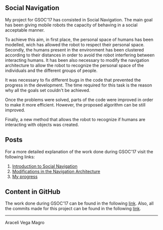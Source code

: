 ## Social Navigation
My project for GSOC'17 has consisted in Social Navigation. The main goal has been giving mobile robots the capacity of behaving in a social acceptable manner.

To achieve this aim, in first place, the personal space of humans has been modelled, wich has allowed the robot to respect their personal space. Secondly, the humans present in the environment has been clustered according to their distances in order to avoid the robot interfering between interacting humans. It has been also necessary to modify the navigation architecture to allow the robot to recognize the personal space of the individuals and the different groups of people.

It was necessary to fix different bugs in the code that prevented the progress in the development. The time required for this task is the reason why all the goals set couldn't be achieved. 

Once the problems were solved, parts of the code were improved in order to make it more efficient. However, the proposed algorithm  can be still improved.  

Finally, a new method that allows the robot to recognize if humans are interacting with objects was created.  


## Posts
For a more detailed explanation of the work done during GSOC'17 visit the following links:
1. [Introduction to Social Navigation](https://robocomp.github.io/web/gsoc/2017/araceli/post1)
2. [Modifications in the Navigation Architecture](https://robocomp.github.io/web/gsoc/2017/araceli/post2)
3. [My progress](https://robocomp.github.io/web/gsoc/2017/araceli/post3)

## Content in GitHub
The work done during GSOC'17 can be found in the following [link](https://github.com/aracelivegamagro/robocomp-shelly). 
Also, all the commits made for this project can be found in the following [link](https://github.com/aracelivegamagro/robocomp-shelly/commits/master). 


***
Araceli Vega Magro
